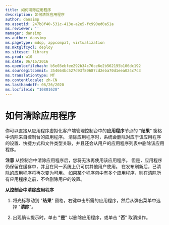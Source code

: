 ```yaml
---
title: 如何清除应用程序
description: 如何清除应用程序
author: dansimp
ms.assetid: 247b8f40-531c-413e-a2e5-fc990ed0a51a
ms.reviewer: ''
manager: dansimp
ms.author: dansimp
ms.pagetype: mdop, appcompat, virtualization
ms.mktglfcycl: deploy
ms.sitesec: library
ms.prod: w10
ms.date: 06/16/2016
ms.openlocfilehash: b5e03ebfee292b34c76ce6e2b562195b106dc192
ms.sourcegitcommit: 354664bc527d93f80687cd2eba70d1eea024c7c3
ms.translationtype: MT
ms.contentlocale: zh-CN
ms.lasthandoff: 06/26/2020
ms.locfileid: "10801628"
---
```

# 如何清除应用程序


你可以直接从应用程序虚拟化客户端管理控制台中的**应用程序**节点的 "**结果**" 窗格中清除来自控制台的应用程序。 清除应用程序时，系统会删除对应于该应用程序的设置、快捷方式和文件类型关联，并且还会从用户的应用程序列表中删除该应用程序。

**注意** 从控制台中清除应用程序后，您将无法再使用该应用程序。 但是，应用程序仍保留在缓存中，并且在同一系统上仍可供其他用户使用。 在发布刷新后，已清除的应用程序将再次变为可用。 如果某个程序包中有多个应用程序，则在清除所有应用程序之前，不会删除用户的设置。

 

**从控制台中清除应用程序**

1.  将光标移动到 "**结果**" 窗格，右键单击所需的应用程序，然后从弹出菜单中选择 "**清除**"。

2.  出现确认提示时，单击 **"是"** 以删除应用程序，或单击 "**否**" 取消操作。

 

 





